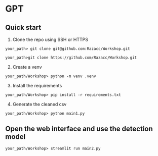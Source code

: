 # GPT

## Quick start
1. Clone the repo using SSH or HTTPS

``your_path> git clone git@github.com:Razacc/Workshop.git``

``your_path>git clone https://github.com/Razacc/Workshop.git``

2. Create a venv

``your_path/Workshop> python -m venv .venv``

3. Install the requirements

``your_path/Workshop> pip install -r requirements.txt``

4.  Generate the cleaned csv

``your_path/Workshop> python main1.py``

## Open the web interface and use the detection model

``your_path/Workshop> streamlit run main2.py``
